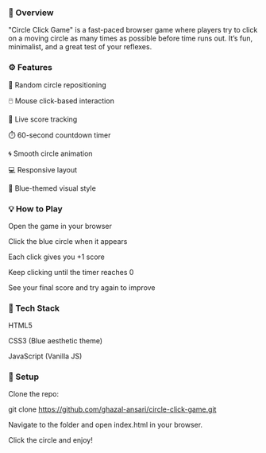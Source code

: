 ### 📌 Overview

"Circle Click Game" is a fast-paced browser game where players try to click on a moving circle as many times as possible before time runs out. It’s fun, minimalist, and a great test of your reflexes.

### ⚙️ Features

🎯 Random circle repositioning

🖱️ Mouse click-based interaction

🧠 Live score tracking

⏱️ 60-second countdown timer

🌀 Smooth circle animation

💻 Responsive layout

🎨 Blue-themed visual style

### 💡 How to Play

Open the game in your browser

Click the blue circle when it appears

Each click gives you +1 score

Keep clicking until the timer reaches 0

See your final score and try again to improve

### 🚀 Tech Stack

HTML5

CSS3 (Blue aesthetic theme)

JavaScript (Vanilla JS)

### 🔧 Setup

Clone the repo:

git clone https://github.com/ghazal-ansari/circle-click-game.git

Navigate to the folder and open index.html in your browser.

Click the circle and enjoy!
